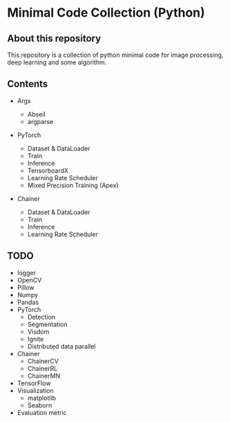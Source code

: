 # Minimal Code Collection (Python)

## About this repository
This repository is a collection of python minimal code for image processing, deep learning and some algorithm.

## Contents
* Args
  * Abseil
  * argparse
  
* PyTorch
  * Dataset & DataLoader
  * Train
  * Inference
  * TensorboardX
  * Learning Rate Scheduler
  * Mixed Precision Training (Apex)
* Chainer
  * Dataset & DataLoader
  * Train
  * Inference
  * Learning Rate Scheduler
## TODO
* logger
* OpenCV
* Pillow
* Numpy
* Pandas
* PyTorch
  * Detection
  * Segmentation
  * Visdom
  * Ignite
  * Distributed data parallel
* Chainer
  * ChainerCV
  * ChainerRL
  * ChainerMN
* TensorFlow
* Visualization
  * matplotlib
  * Seaborn
* Evaluation metric
